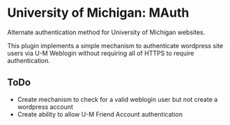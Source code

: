 University of Michigan: MAuth
=============================
Alternate authentication method for University of Michigan websites.

This plugin implements a simple mechanism to authenticate wordpress site users via U-M Weblogin without requiring all of HTTPS to require authentication.

## ToDo
* Create mechanism to check for a valid weblogin user but not create a wordpress account
* Create ability to allow U-M Friend Account authentication
